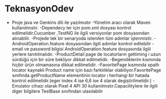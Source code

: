 # TeknasyonOdev
- Proje java ve Genkins dili ile yazılmıstır
-Yönetim aracı olarak Maven kullanılmıstır.
-Dependecy ler için pom.xml dosyası kontrol edilmelidir.Cucumber ,TestNG ile ilgili versiyonlar pom dosyasından alınabilir.
-Projede tek bir senaryoda istenilen tüm adımlar işlenmistir.
-AndroidOperation.feature dosyasından ilgili adımlar kontrol edilebilir
-email ve password bilgisi AndroidOperation.feature dosyasında ilgili yerlere tanıtılmalıdır.
-ProductDetail page de locatorların gettiming i uzun sürdüğü için bir süre bekliyor dikkat edilmelidir.
-Begendiklerim kısmında hiçbir ürün olmamasına dikkat edilmelidir.
-FavoritePage kısmında xpath locator kaynaklı Product name için bazı farklılıklar olabiliyor.FavoritePage sınıfında getProductName elementinin locator ı herhangi bir hatada kontrol edilmelidir.(eger index 4 ise 6,6 ise 4 olarak degiştirilmelidir.)
-Emulator cihazı olarak Pixel 4 API 30 kullanılmıstır.Capacilitylere ile ilgili diger bilgilere TestBase sınıfından ulasılabilir
